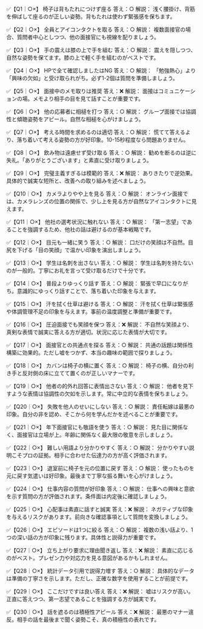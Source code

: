 ✅【Q1｜○×】
椅子は背もたれにつけず座る
答え：○
解説： 浅く腰掛け、背筋を伸ばして座るのが正しい姿勢。背もたれは使わず緊張感を保ちます。

✅【Q2｜○×】
全員とアイコンタクトを取る
答え：○
解説： 複数面接官の場合、質問者中心としつつ、他の面接官にも視線を配りましょう。

✅【Q3｜○×】
手の震えは膝の上で手を組む
答え：○
解説： 震えを隠しつつ、自然な姿勢を保てます。膝の上で軽く手を組むのがベストです。

✅【Q4｜○×】
HPで全て確認しましたはNG
答え：○
解説： 「勉強熱心」より「興味の欠如」と受け取られがち。必ず1-2個は質問を準備しましょう。

✅【Q5｜○×】
面接中のメモ取りは推奨
答え：❌
解説： 面接はコミュニケーションの場。メモより相手の目を見て話すことが重要です。

✅【Q6｜○×】
他の応募者に相槌を打つ
答え：○
解説： グループ面接では協調性と傾聴姿勢をアピール。自然な相槌を心がけましょう。

✅【Q7｜○×】
考える時間を求めるのは適切
答え：○
解説： 慌てて答えるより、落ち着いて考える姿勢の方が好印象。10-15秒程度なら問題ありません。

✅【Q8｜○×】
飲み物は遠慮せず受け取る
答え：○
解説： 勧めを断るのは逆に失礼。「ありがとうございます」と素直に受け取りましょう。

✅【Q9｜○×】
完璧主義すぎるは模範的
答え：❌
解説： ありきたりで逆効果。具体的で誠実な短所と、改善への取り組みを述べましょう。

✅【Q10｜○×】
カメラよりやや上を見る
答え：○
解説： オンライン面接では、カメラレンズの位置の関係で、少し上を見る方が自然なアイコンタクトに見えます。

✅【Q11｜○×】
他社の選考状況に触れない
答え：○
解説： 「第一志望」であることを強調するため、他社の話は避けるのが基本戦略です。

✅【Q12｜○×】
目元も一緒に笑う
答え：○
解説： 口だけの笑顔は不自然。目尻を下げる「目の笑顔」で温かい印象を演出しましょう。

✅【Q13｜○×】
学生は名刺を出さない
答え：○
解説： 学生は名刺を持たないのが一般的。丁寧にお礼を言って受け取るだけで十分です。

✅【Q14｜○×】
普段よりゆっくり話す
答え：○
解説： 緊張で早口になりがち。意識的にゆっくり話すことで、落ち着いた印象を与えます。

✅【Q15｜○×】
汗を拭く仕草は避ける
答え：○
解説： 汗を拭く仕草は緊張感や体調管理不足の印象を与えます。事前の温度調整と準備が重要です。

✅【Q16｜○×】
圧迫面接でも笑顔を保つ
答え：❌
解説： 不自然な笑顔より、真剣な表情で誠実に答える方が適切。状況に応じた表情が大切です。

✅【Q17｜○×】
面接官との共通点を探る
答え：○
解説： 共通の話題は関係性構築に効果的。ただし嘘をつかず、本当の趣味の範囲で探りましょう。

✅【Q18｜○×】
カバンは椅子の横に置く
答え：○
解説： 椅子の横、自分の利き手と反対側の床に立てて置くのが正しいマナーです。

✅【Q19｜○×】
他者の的外れ回答に表情出さない
答え：○
解説： 他者を見下すような表情は協調性の欠如を示します。常に中立的な表情を保ちましょう。

✅【Q20｜○×】
失敗を他人のせいにしない
答え：○
解説： 責任転嫁は最悪の印象。自分の非を認め、そこから何を学んだかを述べることが重要です。

✅【Q21｜○×】
年下面接官にも敬語を使う
答え：○
解説： 見た目に関係なく、面接官は立場が上。年齢に関係なく最大限の敬意を示しましょう。

✅【Q22｜○×】
難しい用語より分かりやすく
答え：○
解説： 分かりやすい説明こそプロの証拠。相手に合わせた伝達力の方が高く評価されます。

✅【Q23｜○×】
退室前に椅子を元の位置に戻す
答え：○
解説： 使ったものを元に戻す気遣いは好印象。最後まで丁寧な振る舞いを心がけましょう。

✅【Q24｜○×】
仕事内容の質問が好印象
答え：○
解説： 仕事への興味と意欲を示す質問の方が評価されます。条件面は内定後に確認しましょう。

✅【Q25｜○×】
心配事は素直に話すと誠実
答え：❌
解説： ネガティブな印象を与えるリスクがあります。前向きな確認事項として質問を変換しましょう。

✅【Q26｜○×】
エピソードは1つに絞る
答え：○
解説： 複数の浅い話より、1つの深い話の方が印象に残ります。具体性と説得力が重要です。

✅【Q27｜○×】
立ち上がり要求に理由聞き返し
答え：❌
解説： 素直に応じるのがベスト。プレゼン力や対応力を見る意図があるかもしれません。

✅【Q28｜○×】
統計データ引用で説得力増す
答え：○
解説： 具体的なデータは準備の丁寧さを示します。ただし、正確な数字を使用することが前提です。

✅【Q29｜○×】
ここだけですは良い答え
答え：❌
解説： 嘘はリスクが高い。正直に答えつつ、第一志望であることを強調する方が誠実です。

✅【Q30｜○×】
話を遮るのは積極性アピール
答え：❌
解説： 最悪のマナー違反。相手の話を最後まで聞く姿勢こそ、真の積極性の表れです。